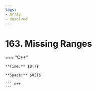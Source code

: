 ```yaml
---
tags:
- Array
- Unsolved
---
```



# 163. Missing Ranges

=== "C++"

    **Time:** $O()$

    **Space:** $O()$

    ``` c++
    ```